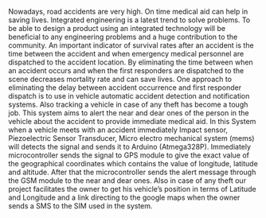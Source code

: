 Nowadays, road accidents are very high. On time medical aid can help in saving lives. Integrated engineering is a latest trend to solve problems. To
be able to design a product using an integrated technology will be beneficial to any engineering problems and a huge contribution to the community.
An important indicator of survival rates after an accident is the time between the accident and when emergency medical personnel are dispatched to
the accident location. By eliminating the time between when an accident occurs and when the first responders are dispatched to the scene decreases
mortality rate and can save lives. One approach to eliminating the delay between accident occurrence and first responder dispatch is to use in vehicle
automatic accident detection and notification systems. Also tracking a vehicle in case of any theft has become a tough job. This system aims to alert
the near and dear ones of the person in the vehicle about the accident to provide immediate medical aid. In this System when a vehicle meets with an
accident immediately Impact sensor, Piezoelectric Sensor Transducer, Micro electro mechanical system (mems) will detects the signal and sends it to
Arduino (Atmega328P). Immediately microcontroller sends the signal to GPS module to give the exact value of the geographical coordinates which
contains the value of longitude, latitude and altitude. After that the microcontroller sends the alert message through the GSM module to the near and
dear ones. Also in case of any theft our project facilitates the owner to get his vehicle’s position in terms of Latitude and Longitude and a link
directing to the google maps when the owner sends a SMS to the SIM used in the system.
